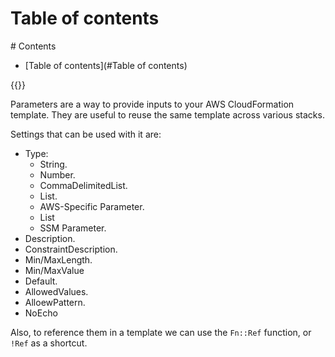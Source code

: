 # Table of contents
<div class='hidden'>
# Contents

- [Table of contents](#Table of contents)

</div>
{{<toc>}}

Parameters are a way to provide inputs to your AWS CloudFormation template.
They are useful to reuse the same template across various stacks.

Settings that can be used with it are:

- Type:
  - String.
  - Number.
  - CommaDelimitedList.
  - List<Number>.
  - AWS-Specific Parameter.
  - List<AWS-Specific-Parameter>
  - SSM Parameter.
- Description.
- ConstraintDescription.
- Min/MaxLength.
- Min/MaxValue
- Default.
- AllowedValues.
- AlloewPattern.
- NoEcho

Also, to reference them in a template we can use the `Fn::Ref` function, or
`!Ref` as a shortcut.
